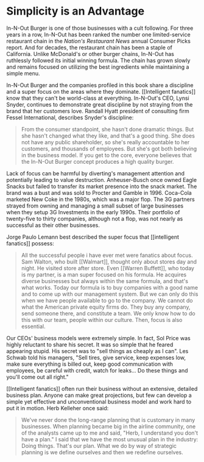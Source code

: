 # Simplicity is an Advantage

In-N-Out Burger is one of those businesses with a cult following. For three years in a row, In-N-Out has been ranked the number one limited-service restaurant chain in the *Nation's Restaurant News* annual Consumer Picks report. And for decades, the restaurant chain has been a staple of California. Unlike McDonald's or other burger chains, In-N-Out has ruthlessly followed its initial winning formula. The chain has grown slowly and remains focused on utilizing the best ingredients while maintaining a simple menu. 

In-N-Out Burger and the companies profiled in this book share a discipline and a super focus on the areas where they dominate. [[Intelligent fanatics]] know that they can't be world-class at everything. In-N-Out's CEO, Lynsi Snyder, continues to demonstrate great discipline by not straying from the brand that her customers love. Randall Hyatt president of consulting firm Fessel International, describes Snyder's discipline:

> From the consumer standpoint, she hasn't done dramatic things. But she hasn't changed what they like, and that's a good thing. She does not have any public shareholder, so she's really accountable to her customers, and thousands of employees. But she's got both believing in the business model. If you get to the core, everyone believes that the In-N-Out Burger concept produces a high quality burger. 

Lack of focus can be harmful by diverting's management attention and potentially leading to value destruction. Anheuser-Busch once owned Eagle Snacks but failed to transfer its market presence into the snack market.  The brand was a bust and was sold to Procter and Gamble in 1996. Coca-Cola marketed New Coke in the 1980s, which was a major flop. The 3G partners strayed from owning and managing a small subset of large businesses when they setup 3G Investments  in the early 1990s. Their portfolio of twenty-five to thirty companies, although not a flop, was not nearly as successful as their other businesses.

Jorge Paulo Lemann best described the super focus that [[intelligent fanatics]] possess:

> All the successful people i have ever met were fanatics about focus. Sam Walton, who built [[Walmart]], thought only about stores day and night. He visited store after store. Even [[Warren Buffett]], who today is my partner, is a man super focused on his formula. He acquires diverse businesses but always within the same formula, and that's what works. Today our formula is to buy companies with a good name and to come up with our management system. But we can only do this when we have people available to go to the company. We cannot do what the American private equity firms do. They buy any company, send someone there, and constitute a team. We only know how to do this with our team, people within our culture. Then, focus is also essential.

Our CEOs' business models were extremely simple. In fact, Sol Price was highly reluctant to share his secret. It was so simple that he feared appearing stupid. His secret was to "sell things as cheaply as I can". Les Schwab told his managers, "Sell tires, give service, keep expenses low, make sure everything is billed out, keep good communication with employees, be careful with credit, watch for leaks... Do these things and you'll come out all right."

[[Intelligent fanatics]] often run their business without an extensive, detailed business plan. Anyone can make great projections, but few can develop a simple yet effective and unconventional business model and work hard to put it in motion. Herb Kelleher once said:

> We've never done the long-range planning that is customary in many businesses. When planning became big in the airline community, one of the analysts came up to me and said, "Herb, I understand you don't have a plan." I said that we have the most unusual plan in the industry: Doing things. That's our plan. What we do by way of strategic planning is we define ourselves and then we redefine ourselves.